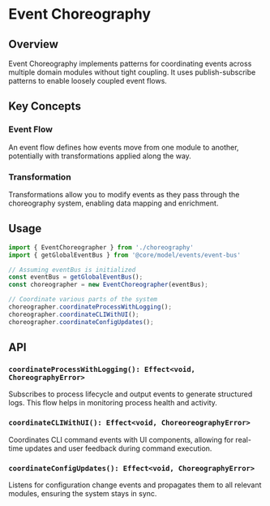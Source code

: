 # Event Choreography

## Overview

Event Choreography implements patterns for coordinating events across multiple domain modules without tight coupling. It uses publish-subscribe patterns to enable loosely coupled event flows.

## Key Concepts

### Event Flow
An event flow defines how events move from one module to another, potentially with transformations applied along the way.

### Transformation
Transformations allow you to modify events as they pass through the choreography system, enabling data mapping and enrichment.

## Usage

```typescript
import { EventChoreographer } from './choreography'
import { getGlobalEventBus } from '@core/model/events/event-bus'

// Assuming eventBus is initialized
const eventBus = getGlobalEventBus();
const choreographer = new EventChoreographer(eventBus);

// Coordinate various parts of the system
choreographer.coordinateProcessWithLogging();
choreographer.coordinateCLIWithUI();
choreographer.coordinateConfigUpdates();
```

## API

### `coordinateProcessWithLogging(): Effect<void, ChoreographyError>`
Subscribes to process lifecycle and output events to generate structured logs. This flow helps in monitoring process health and activity.

### `coordinateCLIWithUI(): Effect<void, ChoreoreographyError>`
Coordinates CLI command events with UI components, allowing for real-time updates and user feedback during command execution.

### `coordinateConfigUpdates(): Effect<void, ChoreographyError>`
Listens for configuration change events and propagates them to all relevant modules, ensuring the system stays in sync.
